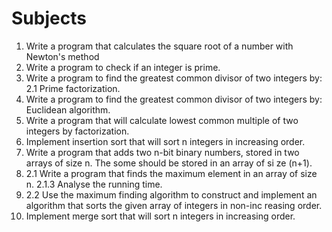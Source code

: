 # Subjects

1. Write a program that calculates the square root of a number with Newton's method
2. Write a program to check if an integer is prime.
3. Write a program to find the greatest common divisor of two integers by: 2.1 Prime factorization.
4. Write a program to find the greatest common divisor of two integers by: Euclidean algorithm.
5. Write a program that will calculate lowest common multiple of two integers by factorization.
6. Implement insertion sort that will sort n integers in increasing order.
7. Write a program that adds two n-bit binary numbers, stored in two arrays of size n. The some should be stored in an array of si    ze (n+1).
8. 2.1 Write a program that finds the maximum element in an array of size n. 2.1.3 Analyse the running time.
9. 2.2 Use the maximum finding algorithm to construct and implement an algorithm that sorts the given array of integers in non-inc    reasing order.
10. Implement merge sort that will sort n integers in increasing order.
